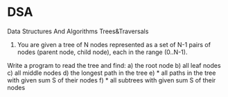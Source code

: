 # DSA
Data Structures And Algorithms
Trees&Traversals

1. You are given a tree of N nodes represented as a set
of N-1 pairs of nodes (parent node, child node), each
in the range (0..N-1).

Write a program to read
the tree and find:
a) the root node
b) all leaf nodes
c) all middle nodes
d) the longest path in the tree
e) * all paths in the tree with given sum S of their nodes
f) * all subtrees with given sum S of their nodes